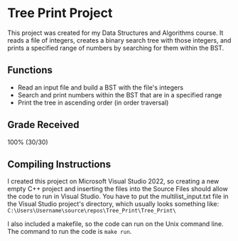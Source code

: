 # Tree Print Project

This project was created for my Data Structures and Algorithms course. It reads a file of integers, creates a binary search tree with those integers, 
and prints a specified range of numbers by searching for them within the BST.

## Functions
* Read an input file and build a BST with the file's integers
* Search and print numbers within the BST that are in a specified range
* Print the tree in ascending order (in order traversal)

## Grade Received
100% (30/30)

## Compiling Instructions
I created this project on Microsoft Visual Studio 2022, so creating a new empty C++ project and 
inserting the files into the Source Files should allow the code to run in Visual Studio. 
You have to put the multilist_input.txt file in the Visual Studio project's directory, 
which usually looks something like: `C:\Users\Username\source\repos\Tree_Print\Tree_Print\`
  
I also included a makefile, so the code can run on the Unix command line. The command to run the 
code is `make run`.
